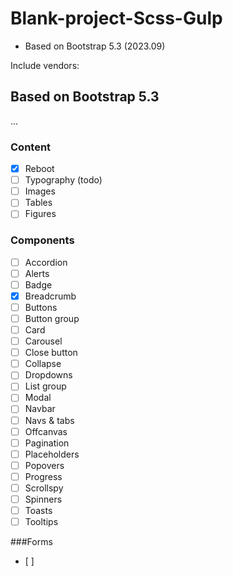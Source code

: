 # Blank-project-Scss-Gulp

- Based on Bootstrap 5.3 (2023.09)

Include vendors:

## Based on Bootstrap 5.3

...

### Content
- [x] Reboot
- [ ] Typography (todo)
- [ ] Images
- [ ] Tables
- [ ] Figures

### Components
- [ ] Accordion
- [ ] Alerts
- [ ] Badge
- [x] Breadcrumb
- [ ] Buttons
- [ ] Button group
- [ ] Card
- [ ] Carousel
- [ ] Close button
- [ ] Collapse
- [ ] Dropdowns
- [ ] List group
- [ ] Modal
- [ ] Navbar
- [ ] Navs & tabs
- [ ] Offcanvas
- [ ] Pagination
- [ ] Placeholders
- [ ] Popovers
- [ ] Progress
- [ ] Scrollspy
- [ ] Spinners
- [ ] Toasts
- [ ] Tooltips

###Forms
- [ ] 
